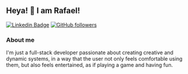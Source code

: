 ## Heya! 👋 I am Rafael!
[![Linkedin Badge](https://img.shields.io/badge/-LinkedIn-blue?style=flat-square&logo=Linkedin&logoColor=white&link=https://www.linkedin.com/in/rafael-leandro-diniz-soares-99b170161/)](https://www.linkedin.com/in/rafael-leandro-diniz-soares-99b170161/)
[![GitHub followers](https://img.shields.io/github/followers/Naereen.svg?style=social&label=Follow&maxAge=2592000)](https://github.com/RafaellSoaress?tab=followers)
### About me
I'm just a full-stack developer passionate about creating creative and dynamic systems, in a way that the user not only feels comfortable using them, but also feels entertained, as if playing a game and having fun.



<!--
**RafaellSoaress/RafaellSoaress** is a ✨ _special_ ✨ repository because its `README.md` (this file) appears on your GitHub profile.

Here are some ideas to get you started:

- 🔭 I’m currently working on ...
- 🌱 I’m currently learning ...
- 👯 I’m looking to collaborate on ...
- 🤔 I’m looking for help with ...
- 💬 Ask me about ...
- 📫 How to reach me: ...
- 😄 Pronouns: ...
- ⚡ Fun fact: ...
-->
